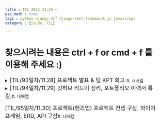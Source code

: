 ```yaml
---
title : TIL 2022.11.29 ~ 
use_math : true
tags : python django drf django-rest-framework js javascript
category : [Study, TIL]

---
```

찾으시려는 내용은 ctrl + f or cmd + f 를 이용해 주세요 :)
=====

<details>
<summary><span style = "font-size : 1.3em;">[TIL/93일차/11.28] 프로젝트 발표 & 팀 KPT 회고 </span>ft. 내배캠</summary>
<div markdown ="1">

### 팀 회고
- 느낀점:
    - 원채님 : 팀원 모두가 맡을 역할을 잘 소화함
    - 민수님 : 팀이 좋은 방향으로 가고있다는 것을 느낌
    - 기훈님 : 아직 많이 부족하지만 방향성을 찾을 것 같다.
    - 준호님 : 딥러닝 torch를 너무 몰라서 아쉽고 백엔드에 집중을 못 한 것이 조금 아쉽다.
    - 나 : 이전부터 생각해야할 것들이 꽤 많아 조금 지치는 프로젝트였지만 극복하는 것도 꽤 좋았다.

- Keep:
    - 기훈님 : 회의시간을 서로 잘 조율하여 누락없이 소통
    - 민수님 : 오전 오후 회의가 유지하기
    - 준호님 : 오늘의 공부 내용 및 문제 출제 발표 시간 갖기
    - 원채님 : 프로젝트의 연계성 유연성
    - 나 : 문제 내고 풀기
- 문제점:
    - 준호님 : 코드 정리를 시기를 찾기 힘든 것
    - 기훈님 : 식사를 제때 하지 못 하는 것
    - 원채님 : 개인적인 목표를 완벽히 이루지는 못 함
    - 민수님 : 회의 때 참여가 좀 더 필요하다. 의견을 잘 내자.
    - 나 : 진행상황을 좀 더 나누자
- 시도점 :
    - 민수님 : 커밋 많이 남기기, 이슈 적기
    - 준호님 : 모두 깃 잘 활용하기
    - 원채님 : 변수 이름 잘 쓰기, 진행상황 잘 소통하기
    - 나 : 문서 작성과 설계를 꼼꼼하게 정하고 이행하기

</div>
</details>



<details>
<summary><span style = "font-size : 1.3em;">[TIL/94일차/11.29] 깃허브 리드미 정리, 포트폴리오 이력서 특강,</span>ft. 내배캠</summary>
<div markdown ="1">


### 이력서에서 중요한 것
- 문제 해결 능력,,,추가 예정



</div>
</details>


<span style = "font-size : 1.3em;">[TIL/95일차/11.30] 프로젝트(핸즈업) 프로젝트 컨셉 구상, 와이어 프레임, ERD, API 구상</span>ft. 내배캠